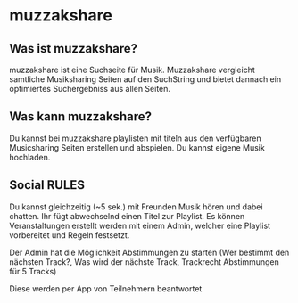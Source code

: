 muzzakshare
===========

Was ist muzzakshare?
-----------
muzzakshare ist eine Suchseite für Musik. Muzzakshare vergleicht samtliche Musiksharing Seiten auf den SuchString und bietet dannach ein optimiertes Suchergebniss aus allen Seiten.


Was kann muzzakshare?
-----------
Du kannst bei muzzakshare playlisten mit titeln aus den verfügbaren Musicsharing Seiten erstellen und abspielen.
Du kannst eigene Musik hochladen.



Social RULES
-----------
Du kannst gleichzeitig (~5 sek.) mit Freunden Musik hören und dabei chatten. Ihr fügt abwechselnd einen Titel zur Playlist. 
Es können Veranstaltungen erstellt werden mit einem Admin, welcher eine Playlist vorbereitet und Regeln festsetzt.

Der Admin hat die Möglichkeit Abstimmungen zu starten (Wer bestimmt den nächsten Track?, Was wird der nächste Track, Trackrecht Abstimmungen für 5 Tracks)

Diese werden per App von Teilnehmern beantwortet
